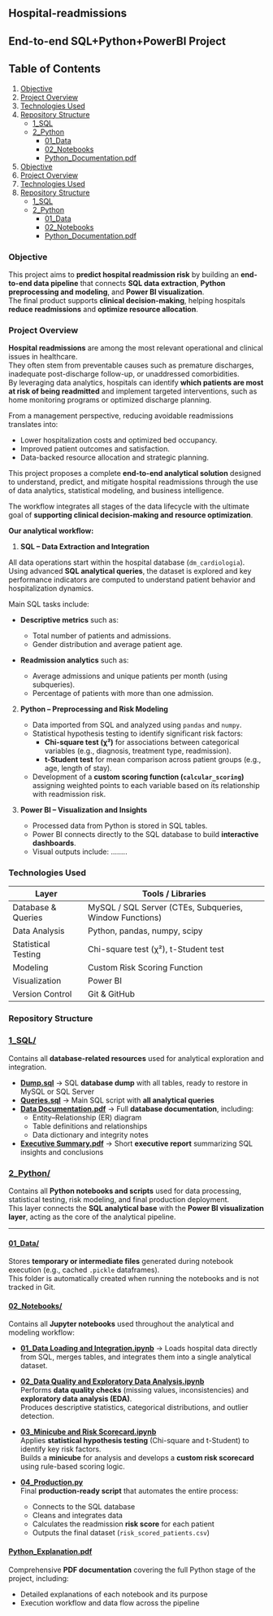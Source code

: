 ## Hospital-readmissions
## End-to-end SQL+Python+PowerBI Project

## Table of Contents
1. [Objective](#objective)
2. [Project Overview](#project-overview)
3. [Technologies Used](#technologies-used)
4. [Repository Structure](#repository-structure)
   - [1_SQL](#1_sql)
   - [2_Python](#2_python)
     - [01_Data](#01_data)
     - [02_Notebooks](#02_notebooks)
     - [Python_Documentation.pdf](#pythondocumentationpdf)
1. [Objective](#objective)
2. [Project Overview](#project-overview)
3. [Technologies Used](#technologies-used)
4. [Repository Structure](#repository-structure)
   - [1_SQL](#1_sql)
   - [2_Python](#2_python)
     - [01_Data](#01_data)
     - [02_Notebooks](#02_notebooks)
     - [Python_Documentation.pdf](#pythondocumentationpdf)


### Objective
This project aims to **predict hospital readmission risk** by building an **end-to-end data pipeline** that connects **SQL data extraction**, **Python preprocessing and modeling**, and **Power BI visualization**.  
The final product supports **clinical decision-making**, helping hospitals **reduce readmissions** and **optimize resource allocation**.


### Project Overview  
**Hospital readmissions** are among the most relevant operational and clinical issues in healthcare.  
They often stem from preventable causes such as premature discharges, inadequate post-discharge follow-up, or unaddressed comorbidities.  
By leveraging data analytics, hospitals can identify **which patients are most at risk of being readmitted** and implement targeted interventions, such as home monitoring programs or optimized discharge planning.

From a management perspective, reducing avoidable readmissions translates into:
- Lower hospitalization costs and optimized bed occupancy.  
- Improved patient outcomes and satisfaction.  
- Data-backed resource allocation and strategic planning.

This project proposes a complete **end-to-end analytical solution** designed to understand, predict, and mitigate hospital readmissions through the use of data analytics, statistical modeling, and business intelligence.

The workflow integrates all stages of the data lifecycle with the ultimate goal of **supporting clinical decision-making and resource optimization**.


**Our analytical workflow:**

1. **SQL – Data Extraction and Integration**

All data operations start within the hospital database (`dm_cardiologia`).  
Using advanced **SQL analytical queries**, the dataset is explored and key performance indicators are computed to understand patient behavior and hospitalization dynamics.

Main SQL tasks include:
- **Descriptive metrics** such as:
  - Total number of patients and admissions.  
  - Gender distribution and average patient age.  
  
- **Readmission analytics** such as: 
  - Average admissions and unique patients per month (using subqueries).  
  - Percentage of patients with more than one admission.  


2. **Python – Preprocessing and Risk Modeling**  
   - Data imported from SQL and analyzed using `pandas` and `numpy`.  
   - Statistical hypothesis testing to identify significant risk factors:  
     - **Chi-square test (χ²)** for associations between categorical variables (e.g., diagnosis, treatment type, readmission).  
     - **t-Student test** for mean comparison across patient groups (e.g., age, length of stay).  
   - Development of a **custom scoring function (`calcular_scoring`)** assigning weighted points to each variable based on its relationship with readmission risk.  
  
3. **Power BI – Visualization and Insights**
   - Processed data from Python is stored in SQL tables.
   - Power BI connects directly to the SQL database to build **interactive dashboards**.  
   - Visual outputs include:
     ........

### Technologies Used  

| Layer | Tools / Libraries |
|-------|-------------------|
| Database & Queries | MySQL / SQL Server (CTEs, Subqueries, Window Functions) |
| Data Analysis | Python, pandas, numpy, scipy |
| Statistical Testing | Chi-square test (χ²), t-Student test |
| Modeling | Custom Risk Scoring Function |
| Visualization | Power BI |
| Version Control | Git & GitHub |


### Repository Structure  

### [1_SQL/](./1_SQL)

Contains all **database-related resources** used for analytical exploration and integration.

- [**Dump.sql**](./1_SQL/Dump.sql) → SQL **database dump** with all tables, ready to restore in MySQL or SQL Server 
- [**Queries.sql**](./1_SQL/Queries.sql) → Main SQL script with **all analytical queries** 
- [**Data Documentation.pdf**](./1_SQL/Data%20Documentation.pdf) → Full **database documentation**, including:  
  - Entity–Relationship (ER) diagram  
  - Table definitions and relationships  
  - Data dictionary and integrity notes  
- [**Executive Summary.pdf**](./1_SQL/Executive%20Summary.pdf) → Short **executive report** summarizing SQL insights and conclusions


### [2_Python/](./2_Python)

Contains all **Python notebooks and scripts** used for data processing, statistical testing, risk modeling, and final production deployment.  
This layer connects the **SQL analytical base** with the **Power BI visualization layer**, acting as the core of the analytical pipeline.

---

#### [01_Data/](./2_Python/01_Data)
Stores **temporary or intermediate files** generated during notebook execution (e.g., cached `.pickle` dataframes).  
This folder is automatically created when running the notebooks and is not tracked in Git.  

#### [02_Notebooks/](./2_Python/02_Notebooks)
Contains all **Jupyter notebooks** used throughout the analytical and modeling workflow:

- [**01_Data Loading and Integration.ipynb**](./2_Python/02_Notebooks/01_Data%20Loading%20and%20Integration.ipynb) →
    Loads hospital data directly from       SQL, merges tables, and integrates them into a single analytical dataset.  
  

- [**02_Data Quality and Exploratory Data Analysis.ipynb**](./2_Python/02_Notebooks/02_Data%20Quality%20and%20Exploratory%20Data%20Analysis.ipynb)  
  Performs **data quality checks** (missing values, inconsistencies) and **exploratory data analysis (EDA)**.  
  Produces descriptive statistics, categorical distributions, and outlier detection.  
  

- [**03_Minicube and Risk Scorecard.ipynb**](./2_Python/02_Notebooks/03_Minicube%20and%20Risk%20Scorecard.ipynb)  
  Applies **statistical hypothesis testing** (Chi-square and t-Student) to identify key risk factors.  
  Builds a **minicube** for analysis and develops a **custom risk scorecard** using rule-based scoring logic.

- [**04_Production.py**](./2_Python/02_Notebooks/04_Production.py)  
  Final **production-ready script** that automates the entire process:  
  - Connects to the SQL database  
  - Cleans and integrates data  
  - Calculates the readmission **risk score** for each patient  
  - Outputs the final dataset (`risk_scored_patients.csv`)

#### [Python_Explanation.pdf](./2_Python/Python_Explanation.pdf)
Comprehensive **PDF documentation** covering the full Python stage of the project, including:
  - Detailed explanations of each notebook and its purpose  
  - Execution workflow and data flow across the pipeline  
  

